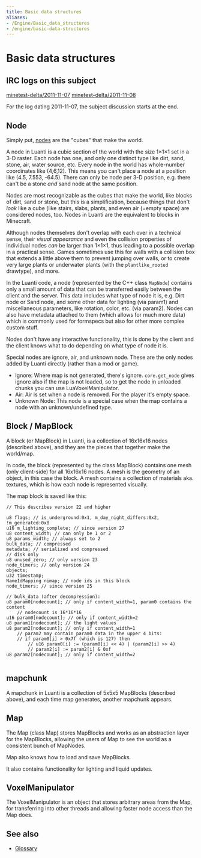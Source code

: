 ```yaml
---
title: Basic data structures
aliases:
- /Engine/Basic_data_structures
- /engine/basic-data-structures
---
```


# Basic data structures

IRC logs on this subject
------------------------

[minetest-delta/2011-11-07](http://web.archive.org/web/20160309052711/http://logs.2pktfkt.de/minetest-delta/2011-11-07.html) [minetest-delta/2011-11-08](http://web.archive.org/web/20160308105531/http://logs.2pktfkt.de/minetest-delta/2011-11-08.html)

For the log dating 2011-11-07, the subject discussion starts at the end.

Node
----

Simply put, [nodes](/for-players/nodes) are the "cubes" that make the world.

A node in Luanti is a cubic section of the world with the size 1×1×1 set in a 3-D raster. Each node has one, and only one distinct type like dirt, sand, stone, air, water source, etc. Every node in the world has whole-number coordinates like (4,6,12). This means you can't place a node at a position like (4.5, 7.553, -64.5). There can only be node per 3-D position, e.g. there can't be a stone _and_ sand node at the same position.

Nodes are most recognizable as the cubes that make the world, like blocks of dirt, sand or stone, but this is a simplification, because things that don't _look_ like a cube (like stairs, slabs, plants, and even air (=empty space) are considered nodes, too. Nodes in Luanti are the equivalent to blocks in Minecraft.

Although nodes themselves don't overlap with each over in a technical sense, their _visual appearance_ and even the collision properties of individual nodes _can_ be larger than 1×1×1, thus leading to a possible overlap in a practical sense. Games sometimes use this for walls with a collision box that extends a little above them to prevent jumping over walls, or to create very large plants or underwater plants (with the `plantlike_rooted` drawtype), and more.

In the Luanti code, a node (represented by the C++ class `MapNode`) contains only a small amount of data that can be transferred easily between the client and the server. This data includes what type of node it is, e.g. Dirt node or Sand node, and some other data for lighting (via param1) and miscellaneous parameters, like rotation, color, etc. (via param2). Nodes can also have metadata attached to them (which allows for much more data) which is commonly used for formspecs but also for other more complex custom stuff.

Nodes don't have any interactive functionality, this is done by the client and the client knows what to do depending on what type of node it is.

Special nodes are ignore, air, and unknown node. These are the only nodes added by Luanti directly (rather than a mod or game).

* Ignore: Where map is not generated, there's ignore. `core.get_node` gives ignore also if the map is not loaded, so to get the node in unloaded chunks you can use LuaVoxelManipulator.
* Air: Air is set when a node is removed. For the player it's empty space.
* Unknown Node: This node is a special case when the map contains a node with an unknown/undefined type.

Block / MapBlock
----------------

A block (or MapBlock) in Luanti, is a collection of 16x16x16 nodes (described above), and they are the pieces that together make the world/map.

In code, the block (represented by the class MapBlock) contains one mesh (only client-side) for all 16x16x16 nodes. A mesh is the geometry of an object, in this case the block. A mesh contains a collection of materials aka. textures, which is how each node is represented visually.

The map block is saved like this:

```
// This describes version 22 and higher

u8 flags; // is_underground:0x1, m_day_night_differs:0x2, !m_generated:0x8
u16 m_lighting_complete; // since version 27
u8 content_width; // can only be 1 or 2
u8 params_width; // always set to 2
bulk_data; // compressed
metadata; // serialized and compressed
// disk only
u8 unused_zero; // only version 23
node_timers; // only version 24
objects;
u32 timestamp;
NameIdMapping nimap; // node ids in this block
node_timers; // since version 25

// bulk_data (after decompression):
u8 param0[nodecount]; // only if content_width=1, param0 contains the content
	// nodecount is 16*16*16
u16 param0[nodecount]; // only if content_width=2
u8 param1[nodecount]; // the light values
u8 param2[nodecount]; // only if content_width=1
	// param2 may contain param0 data in the upper 4 bits:
	// if param0[i] > 0x7f (which is 127) then
		// u16 param0[i] := (param0[i] << 4) | (param2[i] >> 4)
		// param2[i] := param2[i] & 0xf
u8 param2[nodecount]; // only if content_width=2


```


mapchunk
--------

A mapchunk in Luanti is a collection of 5x5x5 MapBlocks (described above), and each time map generates, another mapchunk appears.

Map
---

The Map (class Map) stores MapBlocks and works as an abstraction layer for the MapBlocks, allowing the users of Map to see the world as a consistent bunch of MapNodes.

Map also knows how to load and save MapBlocks.

It also contains functionality for lighting and liquid updates.

VoxelManipulator
----------------

The VoxelManipulator is an object that stores arbitrary areas from the Map, for transferring into other threads and allowing faster node access than the Map does.

See also
--------

- [Glossary](/glossary)
